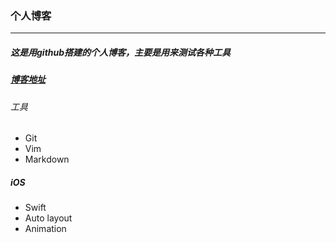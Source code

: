 ### 个人博客
------------
##### 这是用github搭建的个人博客，主要是用来测试各种工具

##### [博客地址](http://yushunyo.github.io/ "博客地址")

###### 工具
- Git
- Vim
- Markdown

##### iOS
- Swift
- Auto layout
- Animation


